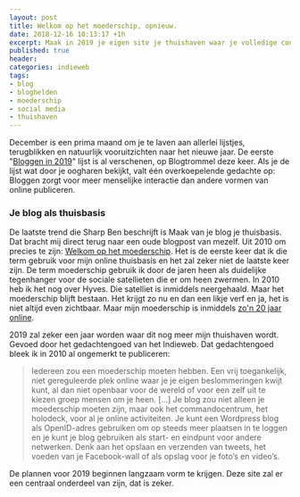 ```yaml
---
layout: post
title: Welkom op het moederschip, opnieuw. 
date: 2018-12-16 10:13:17 +1h
excerpt: Maak in 2019 je eigen site je thuishaven waar je volledige controle hebt over alle elementen.
published: true
header:
categories: indieweb 
tags: 
- blog
- bloghelden
- moederschip
- social media
- thuishaven
---
```

December is een prima maand om je te laven aan allerlei lijstjes, terugblikken en natuurlijk vooruitzichten naar het nieuwe jaar. De eerste "[Bloggen in 2019](https://www.blogtrommel.com/bloggen-in-2019-trends/)" lijst is al verschenen, op Blogtrommel deze keer. Als je de lijst wat door je oogharen bekijkt, valt één overkoepelende gedachte op: Bloggen zorgt voor meer menselijke interactie dan andere vormen van online publiceren.

### Je blog als thuisbasis
De laatste trend die Sharp Ben beschrijft is Maak van je blog je thuisbasis. Dat bracht mij direct terug naar een oude blogpost van mezelf. Uit 2010 om precies te zijn: [Welkom op het moederschip](https://diggingthedigital.com/welkom-op-het-moederschip/). Het is de eerste keer dat ik die term gebruik voor mijn online thuisbasis en het zal zeker niet de laatste keer zijn. De term moederschip gebruik ik door de jaren heen als duidelijke tegenhanger voor de sociale satellieten die er om heen zwermen. In 2010 heb ik het nog over Hyves. Die satelliet is inmiddels neergehaald. Maar het moederschip blijft bestaan. Het krijgt zo nu en dan een likje verf en ja, het is niet altijd even zichtbaar. Maar mijn moederschip is inmiddels [zo'n 20 jaar online](https://diggingthedigital.com/blogjaren/). 

2019 zal zeker een jaar worden waar dit nog meer mijn thuishaven wordt. Gevoed door het gedachtengoed van het Indieweb. Dat gedachtengoed bleek ik in 2010 al ongemerkt te publiceren: 

> Iedereen zou een moederschip moeten hebben. Een vrij toegankelijk, niet gereguleerde plek online waar je je eigen beslommeringen kwijt kunt, al dan niet openbaar voor de wereld of voor een zelf uit te kiezen groep mensen om je heen. \[...] Je blog zou niet alleen je moederschip moeten zijn, maar ook het commandocentrum, het holodeck, voor al je online activiteiten. Je kunt een Wordpress blog als OpenID-adres gebruiken om op steeds meer plaatsen in te loggen en je kunt je blog gebruiken als start- en eindpunt voor andere netwerken. Denk aan het opslaan en verzenden van tweets, het voeden van je Facebook-wall of als opslag voor je foto’s en video’s.

De plannen voor 2019 beginnen langzaam vorm te krijgen. Deze site zal er een centraal onderdeel van zijn, dat is zeker. 